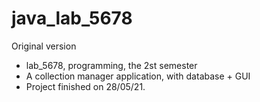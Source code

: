 # java_lab_5678
Original version
- lab_5678, programming, the 2st semester
- A collection manager application, with database + GUI 
- Project finished on 28/05/21.

